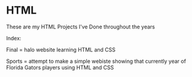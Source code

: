 # HTML
These are my HTML Projects I've Done throughout the years

Index:

Final = halo website learning HTML and CSS

Sports = attempt to make a simple webiste showing that currently year of Florida Gators players using HTML and CSS
